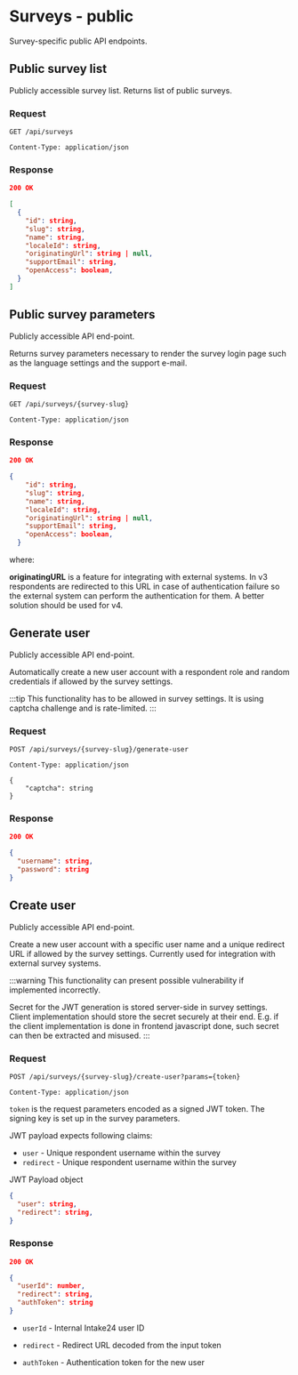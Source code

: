 # Surveys - public

Survey-specific public API endpoints.

## Public survey list

Publicly accessible survey list. Returns list of public surveys.

### Request

```http
GET /api/surveys

Content-Type: application/json
```

### Response

```json
200 OK

[
  {
    "id": string,
    "slug": string,
    "name": string,
    "localeId": string,
    "originatingUrl": string | null,
    "supportEmail": string,
    "openAccess": boolean,
  }
]
```

## Public survey parameters

Publicly accessible API end-point.

Returns survey parameters necessary to render the survey login page such as the language settings and the support e-mail.

### Request

```http
GET /api/surveys/{survey-slug}

Content-Type: application/json
```

### Response

```json
200 OK

{
    "id": string,
    "slug": string,
    "name": string,
    "localeId": string,
    "originatingUrl": string | null,
    "supportEmail": string,
    "openAccess": boolean,
  }
```

where:

**originatingURL** is a feature for integrating with external systems. In v3 respondents are redirected to this URL
in case of authentication failure so the external system can perform the authentication for them. A better solution
should be used for v4.

## Generate user

Publicly accessible API end-point.

Automatically create a new user account with a respondent role and random credentials if allowed by the survey settings.

:::tip
This functionality has to be allowed in survey settings. It is using captcha challenge and is rate-limited.
:::

### Request

```http
POST /api/surveys/{survey-slug}/generate-user

Content-Type: application/json

{
    "captcha": string
}
```

### Response

```json
200 OK

{
  "username": string,
  "password": string
}
```

## Create user

Publicly accessible API end-point.

Create a new user account with a specific user name and a unique redirect URL if allowed by the survey settings.
Currently used for integration with external survey systems.

:::warning
This functionality can present possible vulnerability if implemented incorrectly.

Secret for the JWT generation is stored server-side in survey settings. Client implementation should store the secret securely at their end. E.g. if the client implementation is done in frontend javascript done, such secret can then be extracted and misused.
:::

### Request

```http
POST /api/surveys/{survey-slug}/create-user?params={token}

Content-Type: application/json
```

`token` is the request parameters encoded as a signed JWT token. The signing key is set up in the survey parameters.

JWT payload expects following claims:

- `user` - Unique respondent username within the survey
- `redirect` - Unique respondent username within the survey

JWT Payload object

```json
{
  "user": string,
  "redirect": string,
}
```

### Response

```json
200 OK

{
  "userId": number,
  "redirect": string,
  "authToken": string
}
```

- `userId` - Internal Intake24 user ID

- `redirect` - Redirect URL decoded from the input token

- `authToken` - Authentication token for the new user

